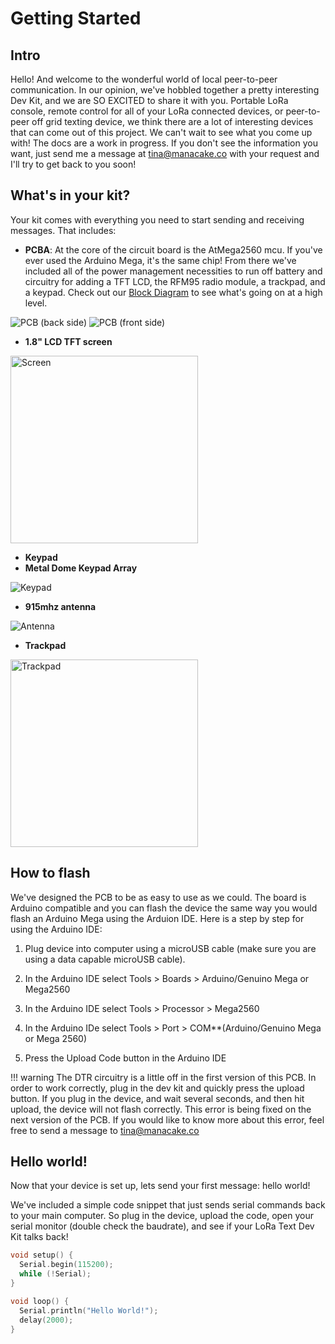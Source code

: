 # Getting Started
## Intro
Hello! And welcome to the wonderful world of local peer-to-peer communication.  In our opinion, we've hobbled together a pretty interesting Dev Kit, and we are SO EXCITED to share it with you.  Portable LoRa console, remote control for all of your LoRa connected devices, or peer-to-peer off grid texting device, we think there are a lot of interesting devices that can come out of this project. We can't wait to see what you come up with!  The docs are a work in progress. If you don't see the information you want, just send me a message at tina@manacake.co with your request and I'll try to get back to you soon!

## What's in your kit?
Your kit comes with everything you need to start sending and receiving messages. That includes:

- **PCBA**: At the core of the circuit board is the AtMega2560 mcu.  If you've ever used the Arduino Mega, it's the same chip!  From there we've included all of the power management necessities to run off battery and circuitry for adding a TFT LCD, the RFM95 radio module, a trackpad, and a keypad. Check out our [Block Diagram](blockDiagram.md) to see what's going on at a high level.

<img src="./assets/devkitPcbBack.png" alt="PCB (back side)">
<img src="./assets/devkitPcbFront.png" alt="PCB (front side)">

- **1.8" LCD TFT screen**

<img src="./assets/devkitScreen.png" alt="Screen" style="width: 300px;">

- **Keypad**
- **Metal Dome Keypad Array**

<img src="./assets/devkitKeypad.png" alt="Keypad">

- **915mhz antenna**

<img src="./assets/devkitAntenna.png" alt="Antenna">

- **Trackpad**

<img src="./assets/devkitTrackpad.png" alt="Trackpad" style="width: 300px;">

## How to flash
We've designed the PCB to be as easy to use as we could. The board is Arduino compatible and you can flash the device the same way you would flash an Arduino Mega using the Arduion IDE. Here is a step by step for using the Arduino IDE:

1. Plug device into computer using a microUSB cable (make sure you are using a data capable microUSB cable).

2. In the Arduino IDE select Tools > Boards > Arduino/Genuino Mega or Mega2560

3. In the Arduino IDE select Tools > Processor > Mega2560

4. In the Arduino IDe select Tools > Port > COM**(Arduino/Genuino Mega or Mega 2560)

5. Press the Upload Code button in the Arduino IDE

!!! warning
    The DTR circuitry is a little off in the first version of this PCB. In order to work correctly, plug in the dev kit and quickly press the upload button.  If you plug in the device, and wait several seconds, and then hit upload, the device will not flash correctly.  This error is being fixed on the next version of the PCB. If you would like to know more about this error, feel free to send a message to tina@manacake.co

## Hello world!
Now that your device is set up, lets send your first message: hello world!

We've included a simple code snippet that just sends serial commands back to your main computer.  So plug in the device, upload the code, open your serial monitor (double check the baudrate), and see if your LoRa Text Dev Kit talks back!

```cpp
void setup() {
  Serial.begin(115200);
  while (!Serial);
}

void loop() {
  Serial.println("Hello World!");
  delay(2000);
}
```
